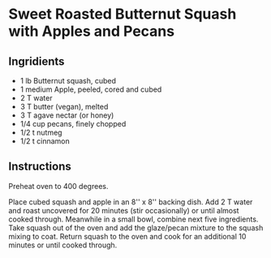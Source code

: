 # Sweet Roasted Butternut Squash with Apples and Pecans

## Ingridients

- 1 lb Butternut squash, cubed 
- 1 medium Apple, peeled, cored and cubed
- 2 T water
- 3 T butter (vegan), melted
- 3 T agave nectar (or honey) 
- 1/4 cup pecans, finely chopped
- 1/2 t nutmeg
- 1/2 t cinnamon

## Instructions

Preheat oven to 400 degrees.

Place cubed squash and apple in an 8'' x 8'' backing dish. Add 2 T water and roast uncovered for 20 minutes (stir occasionally) or until almost cooked through. Meanwhile in a small bowl, combine next five ingredients. Take squash out of the oven and add the glaze/pecan mixture to the squash mixing to coat. Return squash to the oven and cook for an additional 10 minutes or until cooked through. 